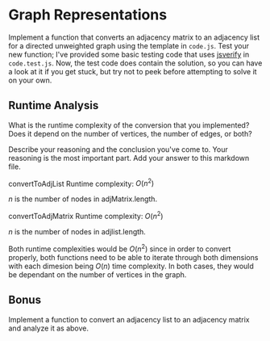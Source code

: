 # Graph Representations

Implement a function that converts an adjacency matrix to an adjacency list for
a directed unweighted graph using the template in `code.js`. Test your new
function; I've provided some basic testing code that uses
[jsverify](https://jsverify.github.io/) in `code.test.js`. Now, the test code
does contain the solution, so you can have a look at it if you get stuck, but
try not to peek before attempting to solve it on your own.

## Runtime Analysis

What is the runtime complexity of the conversion that you implemented? Does it
depend on the number of vertices, the number of edges, or both?

Describe your reasoning and the conclusion you've come to. Your reasoning is the
most important part. Add your answer to this markdown file.

convertToAdjList Runtime complexity: $O(n^2)$

$n$ is the number of nodes in adjMatrix.length. 

convertToAdjMatrix Runtime complexity: $O(n^2)$

$n$ is the number of nodes in adjlist.length. 

Both runtime complexities would be $O(n^2)$ since in order to convert properly, both functions need to be able to iterate through both dimensions with each dimesion being $O(n)$ time complexity.
In both cases, they would be dependant on the number of vertices in the graph.

## Bonus

Implement a function to convert an adjacency list to an adjacency matrix and
analyze it as above.
